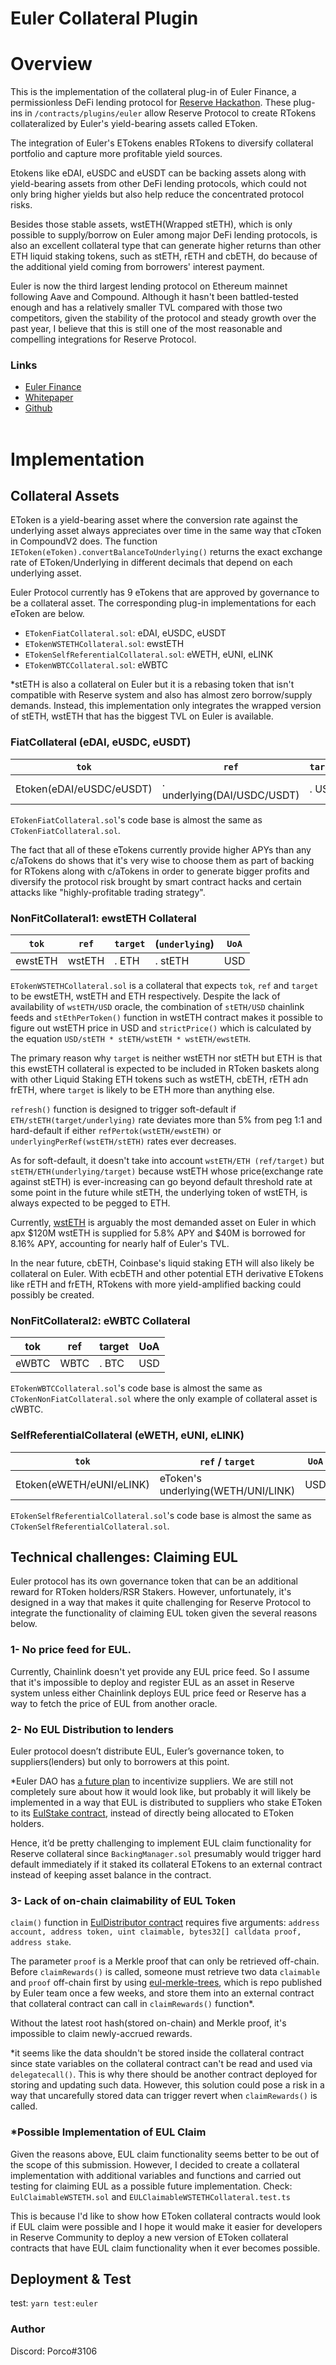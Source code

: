 # Euler Collateral Plugin

# Overview

This is the implementation of the collateral plug-in of Euler Finance, a permissionless DeFi lending protocol for [Reserve Hackathon](https://gitcoin.co/issue/29509). These plug-ins in `/contracts/plugins/euler` allow Reserve Protocol to create RTokens collateralized by Euler's yield-bearing assets called EToken. <br>

The integration of Euler's ETokens enables RTokens to diversify collateral portfolio and capture more profitable yield sources. <br>

Etokens like eDAI, eUSDC and eUSDT can be backing assets along with yield-bearing assets from other DeFi lending protocols, which could not only bring higher yields but also help reduce the concentrated protocol risks. <br>

Besides those stable assets, wstETH(Wrapped stETH), which is only possible to supply/borrow on Euler among major DeFi lending protocols, is also an excellent collateral type that can generate higher returns than other ETH liquid staking tokens, such as stETH, rETH and cbETH, do because of the additional yield coming from borrowers' interest payment. <br>

Euler is now the third largest lending protocol on Ethereum mainnet following Aave and Compound. Although it hasn't been battled-tested enough and has a relatively smaller TVL compared with those two competitors, given the stability of the protocol and steady growth over the past year, I believe that this is still one of the most reasonable and compelling integrations for Reserve Protocol. <br>

### Links

- [Euler Finance](https://www.euler.finance/) <br>
- [Whitepaper](https://docs.euler.finance/getting-started/white-paper) <br>
- [Github](https://github.com/euler-xyz) <br>
  <br>

# Implementation

## Collateral Assets

EToken is a yield-bearing asset where the conversion rate against the underlying asset always appreciates over time in the same way that cToken in CompoundV2 does. The function `IEToken(eToken).convertBalanceToUnderlying()` returns the exact exchange rate of EToken/Underlying in different decimals that depend on each underlying asset. <br>

Euler Protocol currently has 9 eTokens that are approved by governance to be a collateral asset. The corresponding plug-in implementations for each eToken are below. <br>

- `ETokenFiatCollateral.sol`: eDAI, eUSDC, eUSDT
- `ETokenWSTETHCollateral.sol`: ewstETH
- `ETokenSelfReferentialCollateral.sol`: eWETH, eUNI, eLINK
- `ETokenWBTCCollateral.sol`: eWBTC
  <br>

\*stETH is also a collateral on Euler but it is a rebasing token that isn't compatible with Reserve system and also has almost zero borrow/supply demands. Instead, this implementation only integrates the wrapped version of stETH, wstETH that has the biggest TVL on Euler is available. <br>

### FiatCollateral (eDAI, eUSDC, eUSDT)

| `tok`                    | `ref`                       | `target` | `UoA` |
| ------------------------ | --------------------------- | -------- | ----- |
| Etoken(eDAI/eUSDC/eUSDT) | . underlying(DAI/USDC/USDT) | . USD    | USD   |

`ETokenFiatCollateral.sol`'s code base is almost the same as `CTokenFiatCollateral.sol`.

The fact that all of these eTokens currently provide higher APYs than any c/aTokens do shows that it's very wise to choose them as part of backing for RTokens along with c/aTokens in order to generate bigger profits and diversify the protocol risk brought by smart contract hacks and certain attacks like "highly-profitable trading strategy". <br>

### NonFitCollateral1: ewstETH Collateral

| `tok`   | `ref`  | `target` | (`underlying`) | `UoA` |
| ------- | ------ | -------- | -------------- | ----- |
| ewstETH | wstETH | . ETH    | . stETH        | USD   |

`ETokenWSTETHCollateral.sol` is a collateral that expects `tok`, `ref` and `target` to be ewstETH, wstETH and ETH respectively. Despite the lack of availability of `wstETH/USD` oracle, the combination of `stETH/USD` chainlink feeds and `stEthPerToken()` function in wstETH contract makes it possible to figure out wstETH price in USD and `strictPrice()` which is calculated by the equation `USD/stETH * stETH/wstETH * wstETH/ewstETH`. <br>

The primary reason why `target` is neither wstETH nor stETH but ETH is that this ewstETH collateral is expected to be included in RToken baskets along with other Liquid Staking ETH tokens such as wstETH, cbETH, rETH adn frETH, where `target` is likely to be ETH more than anything else. <br>

`refresh()` function is designed to trigger soft-default if `ETH/stETH(target/underlying)` rate deviates more than 5% from peg 1:1 and hard-default if either `refPertok(wstETH/ewstETH)` or `underlyingPerRef(wstETH/stETH)` rates ever decreases. <br>

As for soft-default, it doesn't take into account `wstETH/ETH (ref/target)` but `stETH/ETH(underlying/target)` because wstETH whose price(exchange rate against stETH) is ever-increasing can go beyond default threshold rate at some point in the future while stETH, the underlying token of wstETH, is always expected to be pegged to ETH. <br>

Currently, [wstETH](https://app.euler.finance/market/0x7f39c581f595b53c5cb19bd0b3f8da6c935e2ca0) is arguably the most demanded asset on Euler in which apx $120M wstETH is supplied for 5.8% APY and $40M is borrowed for 8.16% APY, accounting for nearly half of Euler's TVL. <br>

In the near future, cbETH, Coinbase's liquid staking ETH will also likely be collateral on Euler. With ecbETH and other potential ETH derivative ETokens like rETH and frETH, RTokens with more yield-amplified backing could possibly be created. <br>

### NonFitCollateral2: eWBTC Collateral

| tok   | ref  | target | UoA |
| ----- | ---- | ------ | --- |
| eWBTC | WBTC | . BTC  | USD |

`ETokenWBTCCollateral.sol`'s code base is almost the same as `CTokenNonFiatCollateral.sol` where the only example of collateral asset is cWBTC.

### SelfReferentialCollateral (eWETH, eUNI, eLINK)

| `tok`                    | `ref` / `target`                   | `UoA` |
| ------------------------ | ---------------------------------- | ----- |
| Etoken(eWETH/eUNI/eLINK) | eToken's underlying(WETH/UNI/LINK) | USD   |

`ETokenSelfReferentialCollateral.sol`'s code base is almost the same as `CTokenSelfReferentialCollateral.sol`.
<br>

## Technical challenges: Claiming EUL

Euler protocol has its own governance token that can be an additional reward for RToken holders/RSR Stakers. However, unfortunately, it's designed in a way that makes it quite challenging for Reserve Protocol to integrate the functionality of claiming EUL token given the several reasons below. <br>

### 1- No price feed for EUL. <br>

Currently, Chainlink doesn't yet provide any EUL price feed. So I assume that it's impossible to deploy and register EUL as an asset in Reserve system unless either Chainlink deploys EUL price feed or Reserve has a way to fetch the price of EUL from another oracle. <br>

### 2- No EUL Distribution to lenders <br>

Euler protocol doesn’t distribute EUL, Euler’s governance token, to suppliers(lenders) but only to borrowers at this point. <br>

\*Euler DAO has [a future plan](https://snapshot.org/#/eulerdao.eth/proposal/0x7e65ffa930507d9116ebc83663000ade6ff93fc452f437a3e95d755ccc324f93) to incentivize suppliers. We are still not completely sure about how it would look like, but probably it will likely be implemented in a way that EUL is distributed to suppliers who stake EToken to its [EulStake contract](https://github.com/euler-xyz/euler-contracts/blob/master/contracts/mining/EulStakes.sol), instead of directly being allocated to EToken holders.

Hence, it’d be pretty challenging to implement EUL claim functionality for Reserve collateral since `BackingManager.sol` presumably would trigger hard default immediately if it staked its collateral ETokens to an external contract instead of keeping asset balance in the contract. <br>

### 3- Lack of on-chain claimability of EUL Token <br>

`claim()` function in [EulDistributor contract](https://github.com/euler-xyz/euler-contracts/blob/master/contracts/mining/EulDistributor.sol) requires five arguments: `address account, address token, uint claimable, bytes32[] calldata proof, address stake`. <br>

The parameter `proof` is a Merkle proof that can only be retrieved off-chain. Before `claimRewards()` is called, someone must retrieve two data `claimable` and `proof` off-chain first by using [eul-merkle-trees](https://github.com/euler-xyz/eul-merkle-trees), which is repo published by Euler team once a few weeks, and store them into an external contract that collateral contract can call in `claimRewards()` function\*. <br>

Without the latest root hash(stored on-chain) and Merkle proof, it's impossible to claim newly-accrued rewards. <br>

\*it seems like the data shouldn't be stored inside the collateral contract since state variables on the collateral contract can't be read and used via `delegatecall()`. This is why there should be another contract deployed for storing and updating such data. However, this solution could pose a risk in a way that uncarefully stored data can trigger revert when `claimRewards()` is called.

### \*Possible Implementation of EUL Claim

Given the reasons above, EUL claim functionality seems better to be out of the scope of this submission. However, I decided to create a collateral implementation with additional variables and functions and carried out testing for claiming EUL as a possible future implementation. Check: `EulClaimableWSTETH.sol` and `EULClaimableWSTETHCollateral.test.ts`

This is because I'd like to show how EToken collateral contracts would look if EUL claim were possible and I hope it would make it easier for developers in Reserve Community to deploy a new version of EToken collateral contracts that have EUL claim functionality when it ever becomes possible.

## Deployment & Test

test: `yarn test:euler` <br>

### Author

Discord: Porco#3106 <br>
